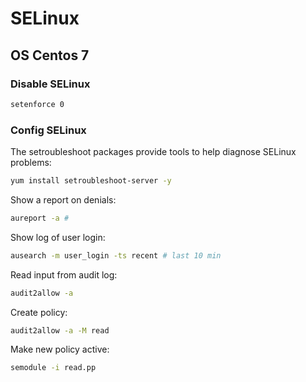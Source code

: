 # SELinux

## OS Centos 7

### Disable SELinux

```bash
setenforce 0
```

### Config SELinux

The setroubleshoot packages provide tools to help diagnose SELinux problems:

```bash
yum install setroubleshoot-server -y
```

Show a report on denials:

```bash
aureport -a # 
```

Show log of user login:
```bash
ausearch -m user_login -ts recent # last 10 min
```

Read input from audit log:

```bash
audit2allow -a
```

Create policy:
```bash
audit2allow -a -M read
```

Make new policy active:

```bash
semodule -i read.pp
```
